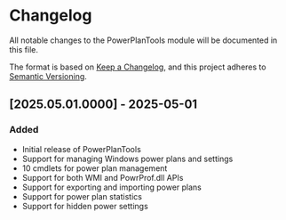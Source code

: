 # Changelog

All notable changes to the PowerPlanTools module will be documented in this file.

The format is based on [Keep a Changelog](https://keepachangelog.com/en/1.0.0/),
and this project adheres to [Semantic Versioning](https://semver.org/spec/v2.0.0.html).

## [2025.05.01.0000] - 2025-05-01

### Added
- Initial release of PowerPlanTools
- Support for managing Windows power plans and settings
- 10 cmdlets for power plan management
- Support for both WMI and PowrProf.dll APIs
- Support for exporting and importing power plans
- Support for power plan statistics
- Support for hidden power settings
